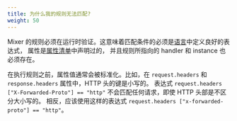 ```yaml
---
title: 为什么我的规则无法匹配?
weight: 50
---
```


Mixer 的规则必须在运行时验证。这意味着匹配条件的必须是[语言](/zh/docs/reference/config/policy-and-telemetry/expression-language/)中定义良好的表达式，
属性是[属性清单](/zh/docs/reference/config/policy-and-telemetry/attribute-vocabulary/)中声明过的，
并且规则所指向的 handler 和 instance 也必须存在。

在执行规则之前，属性值通常会被标准化。比如，在 `request.headers` 和 `response.headers` 属性中，HTTP 头的键是小写的。
表达式 `request.headers ["X-Forwarded-Proto"] == "http"` 不会匹配任何请求，即使 HTTP 头部是不区分大小写的。
相反，应该使用这样的表达式 `request.headers ["x-forwarded-proto"] == "http"`。
